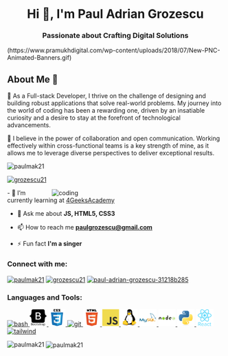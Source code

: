 <h1 align="center">Hi 👋, I'm Paul Adrian Grozescu</h1>
<h3 align="center">Passionate about Crafting Digital Solutions</h3>
(https://www.pramukhdigital.com/wp-content/uploads/2018/07/New-PNC-Animated-Banners.gif)

<h2>About Me 🪪</h2>
<p>💼 As a Full-stack Developer, I thrive on the challenge of designing and building robust applications that solve real-world problems. My journey into the world of coding has been a rewarding one, driven by an insatiable curiosity and a desire to stay at the forefront of technological advancements.</p>

<p>🤝 I believe in the power of collaboration and open communication. Working effectively within cross-functional teams is a key strength of mine, as it allows me to leverage diverse perspectives to deliver exceptional results.</p>

<p align="left"> <img src="https://komarev.com/ghpvc/?username=paulmak21&label=Profile%20views&color=0e75b6&style=flat" alt="paulmak21" /> </p>

<p align="left"> <a href="https://twitter.com/grozescu21" target="blank"><img src="https://img.shields.io/twitter/follow/grozescu21?logo=twitter&style=for-the-badge" alt="grozescu21" /></a> </p>

<img align="right" alt="coding" width="400" src="https://r7q6w9z6.rocketcdn.me/career/wp-content/uploads/2020/03/full-stack-development.gif">
- 🌱 I’m currently learning at <a href="https://4geeks.com/">4GeeksAcademy</a>

- 💬 Ask me about **JS, HTML5, CSS3**

- 📫 How to reach me **paulgrozescu@gmail.com**

- ⚡ Fun fact **I'm a singer**

<h3 align="left">Connect with me:</h3>
<p align="left">
<a href="https://dev.to/paulmak21" target="blank"><img align="center" src="https://raw.githubusercontent.com/rahuldkjain/github-profile-readme-generator/master/src/images/icons/Social/devto.svg" alt="paulmak21" height="30" width="40" /></a>
<a href="https://twitter.com/grozescu21" target="blank"><img align="center" src="https://raw.githubusercontent.com/rahuldkjain/github-profile-readme-generator/master/src/images/icons/Social/twitter.svg" alt="grozescu21" height="30" width="40" /></a>
<a href="https://linkedin.com/in/paul-adrian-grozescu-31218b285" target="blank"><img align="center" src="https://raw.githubusercontent.com/rahuldkjain/github-profile-readme-generator/master/src/images/icons/Social/linked-in-alt.svg" alt="paul-adrian-grozescu-31218b285" height="30" width="40" /></a>
</p>

<h3 align="left">Languages and Tools:</h3>
<p align="left"> <a href="https://www.gnu.org/software/bash/" target="_blank" rel="noreferrer"> <img src="https://www.vectorlogo.zone/logos/gnu_bash/gnu_bash-icon.svg" alt="bash" width="40" height="40"/> </a> <a href="https://getbootstrap.com" target="_blank" rel="noreferrer"> <img src="https://raw.githubusercontent.com/devicons/devicon/master/icons/bootstrap/bootstrap-plain-wordmark.svg" alt="bootstrap" width="40" height="40"/> </a> <a href="https://www.w3schools.com/css/" target="_blank" rel="noreferrer"> <img src="https://raw.githubusercontent.com/devicons/devicon/master/icons/css3/css3-original-wordmark.svg" alt="css3" width="40" height="40"/> </a> <a href="https://git-scm.com/" target="_blank" rel="noreferrer"> <img src="https://www.vectorlogo.zone/logos/git-scm/git-scm-icon.svg" alt="git" width="40" height="40"/> </a> <a href="https://www.w3.org/html/" target="_blank" rel="noreferrer"> <img src="https://raw.githubusercontent.com/devicons/devicon/master/icons/html5/html5-original-wordmark.svg" alt="html5" width="40" height="40"/> </a> <a href="https://developer.mozilla.org/en-US/docs/Web/JavaScript" target="_blank" rel="noreferrer"> <img src="https://raw.githubusercontent.com/devicons/devicon/master/icons/javascript/javascript-original.svg" alt="javascript" width="40" height="40"/> </a> <a href="https://www.linux.org/" target="_blank" rel="noreferrer"> <img src="https://raw.githubusercontent.com/devicons/devicon/master/icons/linux/linux-original.svg" alt="linux" width="40" height="40"/> </a> <a href="https://www.mysql.com/" target="_blank" rel="noreferrer"> <img src="https://raw.githubusercontent.com/devicons/devicon/master/icons/mysql/mysql-original-wordmark.svg" alt="mysql" width="40" height="40"/> </a> <a href="https://nodejs.org" target="_blank" rel="noreferrer"> <img src="https://raw.githubusercontent.com/devicons/devicon/master/icons/nodejs/nodejs-original-wordmark.svg" alt="nodejs" width="40" height="40"/> </a> <a href="https://www.python.org" target="_blank" rel="noreferrer"> <img src="https://raw.githubusercontent.com/devicons/devicon/master/icons/python/python-original.svg" alt="python" width="40" height="40"/> </a> <a href="https://reactjs.org/" target="_blank" rel="noreferrer"> <img src="https://raw.githubusercontent.com/devicons/devicon/master/icons/react/react-original-wordmark.svg" alt="react" width="40" height="40"/> </a> <a href="https://tailwindcss.com/" target="_blank" rel="noreferrer"> <img src="https://www.vectorlogo.zone/logos/tailwindcss/tailwindcss-icon.svg" alt="tailwind" width="40" height="40"/> </a> </p>

<p><img align="left" src="https://github-readme-stats.vercel.app/api/top-langs?username=paulmak21&show_icons=true&locale=en&layout=compact" alt="paulmak21" /></p>

<p>&nbsp;<img align="center" src="https://github-readme-stats.vercel.app/api?username=paulmak21&show_icons=true&locale=en" alt="paulmak21" /></p>
